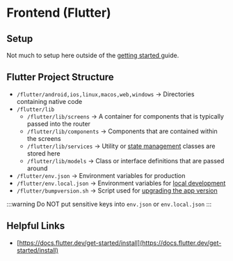 # Frontend (Flutter)

## Setup

Not much to setup here outside of the [getting started ](../../)guide.

## Flutter Project Structure

* `/flutter/android,ios,linux,macos,web,windows` -> Directories containing native code
* `/flutter/lib`
  * `/flutter/lib/screens` -> A container for components that is typically passed into the router
  * `/flutter/lib/components` -> Components that are contained within the screens
  * `/flutter/lib/services` -> Utility or [state management](state-management.md) classes are stored here
  * `/flutter/lib/models` -> Class or interface definitions that are passed around
* `/flutter/env.json` -> Environment variables for production
* `/flutter/env.local.json` -> Environment variables for [local development](../backend/supabase-local-development.md)
* `/flutter/bumpversion.sh` -> Script used for [upgrading the app version](../release.md)

:::warning
Do NOT put sensitive keys into `env.json` or `env.local.json`
:::

## Helpful Links

* [https://docs.flutter.dev/get-started/install](https://docs.flutter.dev/get-started/install)
